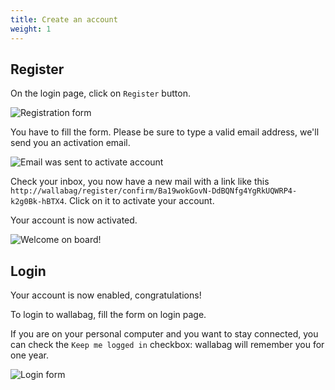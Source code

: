 ```yaml
---
title: Create an account
weight: 1
---
```


## Register

On the login page, click on `Register` button.

![Registration form](../../img/user/registration_form.png)

You have to fill the form. Please be sure to type a valid email address,
we'll send you an activation email.

![Email was sent to activate account](../../img/user/sent_email.png)

Check your inbox, you now have a new mail with a link like this
`http://wallabag/register/confirm/Ba19wokGovN-DdBQNfg4YgRkUQWRP4-k2g0Bk-hBTX4`.
Click on it to activate your account.

Your account is now activated.

![Welcome on board!](../../img/user/activated_account.png)

## Login

Your account is now enabled, congratulations!

To login to wallabag, fill the form on login page.

If you are on your personal computer and you want to stay connected, you
can check the `Keep me logged in` checkbox: wallabag will remember you
for one year.

![Login form](../../img/user/login_form.png)
